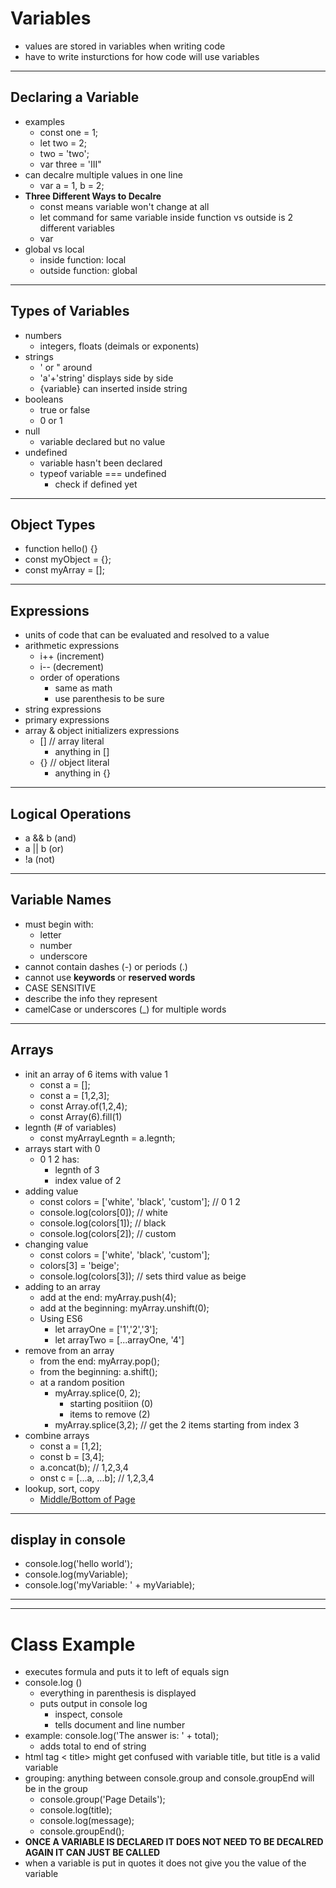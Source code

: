 # Variables
- values are stored in variables when writing code
- have to write insturctions for how code will use variables
---
## Declaring a Variable
- examples
    -  const one = 1;
    - let two = 2;
    - two = 'two';
    - var three = 'III"
- can decalre multiple values in one line
    - var a = 1, b = 2;
- <b>Three Different Ways to Decalre</b>
    - const means variable won't change at all
    - let command for same variable inside function vs outside is 2 different variables
    - var
- global vs local
    - inside function: local
    - outside function: global
---
## Types of Variables
- numbers
    - integers, floats (deimals or exponents)
- strings
    - ' or " around 
    - 'a'+'string' displays side by side
    - {variable} can inserted inside string
 - booleans
    - true or false
    - 0 or 1
- null
    - variable declared but no value
- undefined
    - variable hasn't been declared
    - typeof variable === undefined
        - check if defined yet
---
## Object Types
- function hello() {}
- const myObject = {};
- const myArray = [];
---
## Expressions
- units of code that can be evaluated and resolved to a value
- arithmetic expressions
    - i++ (increment)
    - i-- (decrement)
    - order of operations
        - same as math
        - use parenthesis to be sure
- string expressions
- primary expressions
- array & object initializers expressions
    - [] // array literal
        - anything in []
    - {} // object literal
        - anything in {}
---
## Logical Operations
- a && b (and)
- a || b (or)
- !a (not)
---
## Variable Names
- must begin with:
    - letter
    - number
    - underscore
- cannot contain dashes (-) or periods (.)
- cannot use <b> keywords </b> or <b> reserved words </b>
- CASE SENSITIVE
- describe the info they represent
- camelCase or underscores (_) for multiple words
---
## Arrays
- init an array of 6 items with value 1
    - const a = [];
    - const a = [1,2,3];
    - const Array.of(1,2,4);
    - const Array(6).fill(1)
- legnth (# of variables)
    - const myArrayLegnth = a.legnth;
- arrays start with 0 
    - 0 1 2 has:
        - legnth of 3
        - index value of 2
- adding value
    - const colors = ['white', 'black', 'custom'];
       //               0        1         2
    - console.log(colors[0]); // white
    - console.log(colors[1]); // black
    - console.log(colors[2]); // custom
- changing value
    - const colors = ['white', 'black', 'custom'];
    - colors[3] = 'beige';
    - console.log(colors[3]); // sets third value as beige
- adding to an array
    - add at the end: myArray.push(4);
    - add at the beginning: myArray.unshift(0);
    - Using ES6
        - let arrayOne = ['1','2','3'];
        - let arrayTwo = [...arrayOne, '4']
- remove from an array
    - from the end: myArray.pop();
    - from the beginning: a.shift();
    - at a random position
        - myArray.splice(0, 2);
            - starting positiion (0)
            - items to remove (2)
        - myArray.splice(3,2); // get the 2 items starting from index 3
- combine arrays
    - const a = [1,2];
    - const b = [3,4];
    - a.concat(b); // 1,2,3,4
    - onst c = [...a, ...b]; // 1,2,3,4
- lookup, sort, copy
    - <a href="https://github.com/philsinatra/IDM231/blob/master/instructor_materials/02-variables.md">Middle/Bottom of Page</a>
---
## display in console
- console.log('hello world');
- console.log(myVariable);
- console.log('myVariable: ' + myVariable);
---
---
# Class Example
- executes formula and puts it to left of equals sign
- console.log ()
    - everything in parenthesis is displayed
    - puts output in console log
        - inspect, console
        - tells document and line number
- example: console.log('The answer is: ' + total);
    - adds total to end of string
- html tag < title> might get confused with variable title, but title is a valid variable
- grouping: anything between console.group and console.groupEnd will be in the group
    - console.group('Page Details');
    - console.log(title);
    - console.log(message);
    - console.groupEnd();
- <b> ONCE A VARIABLE IS DECLARED IT DOES NOT NEED TO BE DECALRED AGAIN IT CAN JUST BE CALLED </b>
- when a variable is put in quotes it does not give you the value of the variable
